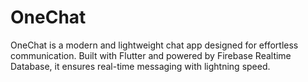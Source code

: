 # OneChat

OneChat is a modern and lightweight chat app designed for effortless communication. Built with Flutter and powered by Firebase Realtime Database, it ensures real-time messaging with lightning speed.